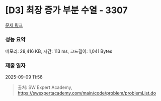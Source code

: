 # [D3] 최장 증가 부분 수열 - 3307 

[문제 링크](https://swexpertacademy.com/main/code/problem/problemDetail.do?contestProbId=AWBOKg-a6l0DFAWr) 

### 성능 요약

메모리: 28,416 KB, 시간: 113 ms, 코드길이: 1,041 Bytes

### 제출 일자

2025-09-09 11:56



> 출처: SW Expert Academy, https://swexpertacademy.com/main/code/problem/problemList.do